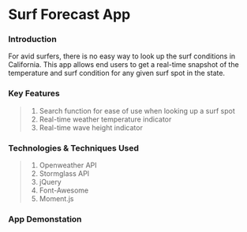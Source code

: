 # Surf Forecast App

### Introduction
For avid surfers, there is no easy way to look up the surf conditions in California.
This app allows end users to get a real-time snapshot of the temperature and surf condition for any given surf spot in the state.

### Key Features
> 1. Search function for ease of use when looking up a surf spot
> 2. Real-time weather temperature indicator
> 3. Real-time wave height indicator

### Technologies & Techniques Used
> 1. Openweather API
> 2. Stormglass API
> 3. jQuery
> 4. Font-Awesome
> 5. Moment.js

### App Demonstation
